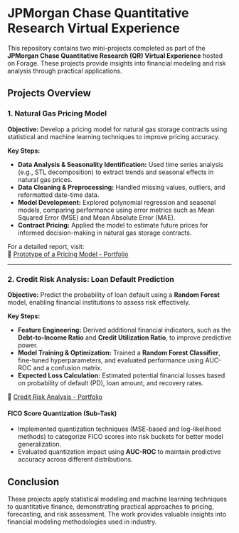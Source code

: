 # JPMorgan Chase Quantitative Research Virtual Experience  

This repository contains two mini-projects completed as part of the **JPMorgan Chase Quantitative Research (QR) Virtual Experience** hosted on Forage. These projects provide insights into financial modeling and risk analysis through practical applications.  

## Projects Overview  

### 1. **Natural Gas Pricing Model**  
**Objective:** Develop a pricing model for natural gas storage contracts using statistical and machine learning techniques to improve pricing accuracy.  

**Key Steps:**  
- **Data Analysis & Seasonality Identification:** Used time series analysis (e.g., STL decomposition) to extract trends and seasonal effects in natural gas prices.  
- **Data Cleaning & Preprocessing:** Handled missing values, outliers, and reformatted date-time data.  
- **Model Development:** Explored polynomial regression and seasonal models, comparing performance using error metrics such as Mean Squared Error (MSE) and Mean Absolute Error (MAE).  
- **Contract Pricing:** Applied the model to estimate future prices for informed decision-making in natural gas storage contracts.  

For a detailed report, visit:  
🔗 [Prototype of a Pricing Model - Portfolio](https://github.com/chiaradonnastefano/Quantitative_Research/blob/fd0ca31dee8472090cd60efc656540dbcc145bd4/Pricing%20Contracts.ipynb)  

---

### 2. **Credit Risk Analysis: Loan Default Prediction**  
**Objective:** Predict the probability of loan default using a **Random Forest** model, enabling financial institutions to assess risk effectively.  

**Key Steps:**  
- **Feature Engineering:** Derived additional financial indicators, such as the **Debt-to-Income Ratio** and **Credit Utilization Ratio**, to improve predictive power.  
- **Model Training & Optimization:** Trained a **Random Forest Classifier**, fine-tuned hyperparameters, and evaluated performance using AUC-ROC and a confusion matrix.  
- **Expected Loss Calculation:** Estimated potential financial losses based on probability of default (PD), loan amount, and recovery rates.  

🔗 [Credit Risk Analysis - Portfolio](https://github.com/chiaradonnastefano/Quantitative_Research/blob/fd0ca31dee8472090cd60efc656540dbcc145bd4/Credit_Risk.ipynb)  

#### **FICO Score Quantization (Sub-Task)**  
- Implemented quantization techniques (MSE-based and log-likelihood methods) to categorize FICO scores into risk buckets for better model generalization.  
- Evaluated quantization impact using **AUC-ROC** to maintain predictive accuracy across different distributions.  

## Conclusion  

These projects apply statistical modeling and machine learning techniques to quantitative finance, demonstrating practical approaches to pricing, forecasting, and risk assessment. The work provides valuable insights into financial modeling methodologies used in industry.  
